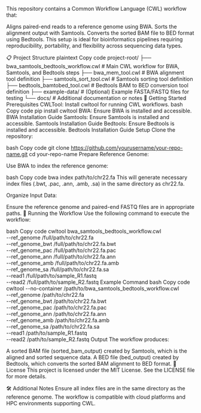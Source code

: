 This repository contains a Common Workflow Language (CWL) workflow that:

Aligns paired-end reads to a reference genome using BWA.
Sorts the alignment output with Samtools.
Converts the sorted BAM file to BED format using Bedtools.
This setup is ideal for bioinformatics pipelines requiring reproducibility, portability, and flexibility across sequencing data types.

📋 Project Structure
plaintext
Copy code
project-root/
├── bwa_samtools_bedtools_workflow.cwl # Main CWL workflow for BWA, Samtools, and Bedtools steps
├── bwa_mem_tool.cwl                   # BWA alignment tool definition
├── samtools_sort_tool.cwl             # Samtools sorting tool definition
├── bedtools_bamtobed_tool.cwl         # Bedtools BAM to BED conversion tool definition
├── example-data/                      # (Optional) Example FASTA/FASTQ files for testing
└── docs/                              # Additional documentation or notes
🚀 Getting Started
Prerequisites
CWLTool: Install cwltool for running CWL workflows.
bash
Copy code
pip install cwltool
BWA: Ensure BWA is installed and accessible. BWA Installation Guide
Samtools: Ensure Samtools is installed and accessible. Samtools Installation Guide
Bedtools: Ensure Bedtools is installed and accessible. Bedtools Installation Guide
Setup
Clone the repository:

bash
Copy code
git clone https://github.com/yourusername/your-repo-name.git
cd your-repo-name
Prepare Reference Genome:

Use BWA to index the reference genome:

bash
Copy code
bwa index path/to/chr22.fa
This will generate necessary index files (.bwt, .pac, .ann, .amb, .sa) in the same directory as chr22.fa.

Organize Input Data:

Ensure the reference genome and paired-end FASTQ files are in appropriate paths.
🧬 Running the Workflow
Use the following command to execute the workflow:

bash
Copy code
cwltool bwa_samtools_bedtools_workflow.cwl \
  --ref_genome /full/path/to/chr22.fa \
  --ref_genome_bwt /full/path/to/chr22.fa.bwt \
  --ref_genome_pac /full/path/to/chr22.fa.pac \
  --ref_genome_ann /full/path/to/chr22.fa.ann \
  --ref_genome_amb /full/path/to/chr22.fa.amb \
  --ref_genome_sa /full/path/to/chr22.fa.sa \
  --read1 /full/path/to/sample_R1.fastq \
  --read2 /full/path/to/sample_R2.fastq
Example Command
bash
Copy code
cwltool --no-container /path/to/bwa_samtools_bedtools_workflow.cwl \
  --ref_genome /path/to/chr22.fa \
  --ref_genome_bwt /path/to/chr22.fa.bwt \
  --ref_genome_pac /path/to/chr22.fa.pac \
  --ref_genome_ann /path/to/chr22.fa.ann \
  --ref_genome_amb /path/to/chr22.fa.amb \
  --ref_genome_sa /path/to/chr22.fa.sa \
  --read1 /path/to/sample_R1.fastq \
  --read2 /path/to/sample_R2.fastq
Output
The workflow produces:

A sorted BAM file (sorted_bam_output) created by Samtools, which is the aligned and sorted sequence data.
A BED file (bed_output) created by Bedtools, which converts the sorted BAM alignment to BED format.
📄 License
This project is licensed under the MIT License. See the LICENSE file for more details.

🛠️ Additional Notes
Ensure all index files are in the same directory as the reference genome.
The workflow is compatible with cloud platforms and HPC environments supporting CWL.
